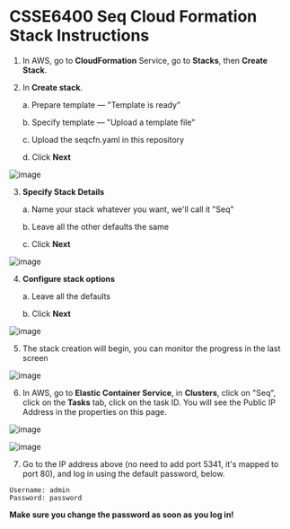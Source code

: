 # CSSE6400 Seq Cloud Formation Stack Instructions

1. In AWS, go to **CloudFormation** Service, go to **Stacks**, then **Create Stack**.

2. In **Create stack**.

    a. Prepare template — "Template is ready"
    
    b. Specify template — "Upload a template file"
    
    c. Upload the seqcfn.yaml in this repository
    
    d. Click **Next**

![image](https://user-images.githubusercontent.com/7476736/166860269-1b22efaf-a324-4892-ac68-d4a438a087ff.png)

3. **Specify Stack Details**

    a. Name your stack whatever you want, we'll call it "Seq"
    
    b. Leave all the other defaults the same
    
    c. Click **Next**

![image](https://user-images.githubusercontent.com/7476736/166860395-302977e1-d350-4edb-9a86-8dc3689a1246.png)

4. **Configure stack options**

    a. Leave all the defaults
    
    b. Click **Next**
  
![image](https://user-images.githubusercontent.com/7476736/166860485-95e62b8f-2f77-43c6-b542-9b8a91fdbb88.png)

5. The stack creation will begin, you can monitor the progress in the last screen

![image](https://user-images.githubusercontent.com/7476736/166860564-ac25fb46-ad20-456e-b575-8d6e0120a0fd.png)

6. In AWS, go to **Elastic Container Service**, in **Clusters**, click on "Seq", click on the **Tasks** tab, click on the task ID. You will see the Public IP Address in the properties on this page.

![image](https://user-images.githubusercontent.com/7476736/166861592-0e1d9dc1-088b-4898-9a2e-0a02495bc96a.png)

![image](https://user-images.githubusercontent.com/7476736/166860644-f11c30d4-141b-4760-a295-bedd37f69fb3.png)

7. Go to the IP address above (no need to add port 5341, it's mapped to port 80), and log in using the default password, below.

```
Username: admin
Password: password
```

**Make sure you change the password as soon as you log in!**
